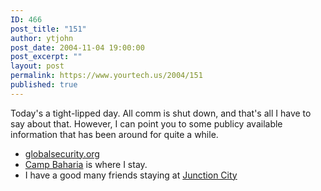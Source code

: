 ```yaml
---
ID: 466
post_title: "151"
author: ytjohn
post_date: 2004-11-04 19:00:00
post_excerpt: ""
layout: post
permalink: https://www.yourtech.us/2004/151
published: true
---
```

Today's a tight-lipped day.  All comm is shut down, and that's all I have to say about that.  However, I can point you to some publicy available information that has been around for quite a while.<br />

<ul>
<li><a href="http://www.globalsecurity.org/">globalsecurity.org</a><br />
</li>
<li><a href="http://www.globalsecurity.org/military/world/iraq/fallujah.htm">Camp Baharia</a> is where I stay.</li>
<li>
I have a good many friends staying at <a href="http://www.globalsecurity.org/military/world/iraq/ramadiyah.htm">Junction City</a></li>
</ul>

<br />
<br />